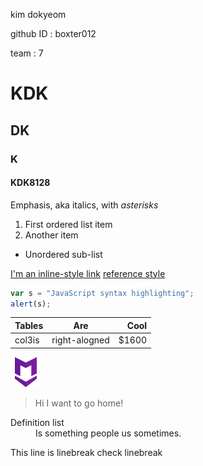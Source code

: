 kim dokyeom

github ID : boxter012

team : 7

# KDK
## DK
### K
#### KDK8128

Emphasis, aka italics, with *asterisks*

1. First ordered list item
2. Another item
* Unordered sub-list

[I'm an inline-style link](https://www.naver.com)
[reference style][allll]

[allll]: https://www.naver.com

```javascript
var s = "JavaScript syntax highlighting";
alert(s);
```

|Tables|Are|Cool|
|---|:---:|---:|
|col3is|right-alogned|$1600|


![alt text](https://github.com/adam-p/markdown-here/raw/master/src/common/images/icon48.png "Logo Title Text 1")

> Hi I want to go home!

<d1>
 <dt>Definition list</dt>
 <dd>Is something people us sometimes.</dd>

This line is linebreak
<Enter>
check linebreak

